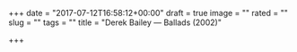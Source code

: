 +++
date = "2017-07-12T16:58:12+00:00"
draft = true
image = ""
rated = ""
slug = ""
tags = ""
title = "Derek Bailey — Ballads (2002)"

+++
